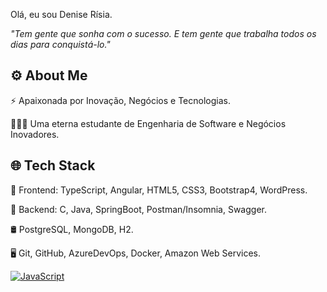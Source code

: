 
 Olá, eu sou Denise Rísia.

*"Tem gente que sonha com o sucesso. E tem gente que trabalha todos os dias para conquistá-lo."*

## ⚙️ About Me

⚡ Apaixonada por Inovação, Negócios e Tecnologias.

👨🏻‍💻 Uma eterna estudante de Engenharia de Software e Negócios Inovadores.


## 🌐 Tech Stack

🔧 Frontend: TypeScript, Angular, HTML5, CSS3, Bootstrap4, WordPress.

🔧 Backend: C, Java, SpringBoot, Postman/Insomnia, Swagger.

🛢  PostgreSQL, MongoDB, H2.

🖥  Git,  GitHub, AzureDevOps, Docker, Amazon Web Services.

[![JavaScript](https://img.shields.io/badge/JavaScript-Expert-yellow)](https://www.javascript.com/)
